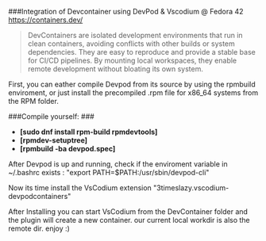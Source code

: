 ###Integration of Devcontainer using DevPod & Vscodium @ Fedora 42 
https://containers.dev/

>DevContainers are isolated development environments that run in clean containers, avoiding conflicts with other builds or system dependencies. They are easy to reproduce and provide a stable base for CI/CD pipelines. By mounting local workspaces, they enable remote development without bloating its own system.



First, you can eather compile Devpod from its source by using the rpmbuild enviroment, or just install the precompiled .rpm file for x86_64 systems from the RPM folder.

###Compile yourself: ###

- **[sudo dnf install rpm-build rpmdevtools]**
- **[rpmdev-setuptree]**
- **[rpmbuild -ba devpod.spec]**


After Devpod is up and running, check if the enviroment variable in ~/.bashrc exists : "export PATH=$PATH:/usr/sbin/devpod-cli"

Now its time install the VsCodium extension "3timeslazy.vscodium-devpodcontainers"

After Installing you can start VsCodium from the DevContainer folder and the plugin will create a new container. our current local workdir is also the remote dir. 
enjoy :)
